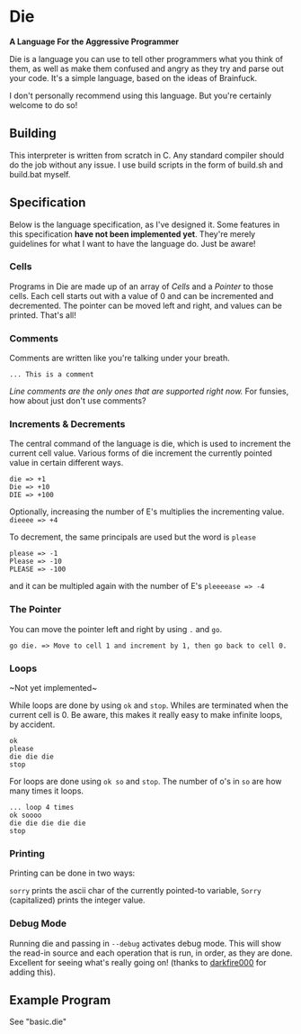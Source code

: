 # Die #
__A Language For the Aggressive Programmer__

Die is a language you can use to tell other programmers what you think of them, as well
as make them confused and angry as they try and parse out your code.
It's a simple language, based on the ideas of Brainfuck.

I don't personally recommend using this language. But you're certainly welcome to do so!

## Building ##

This interpreter is written from scratch in C. Any standard compiler should do the job without
any issue. I use build scripts in the form of build.sh and build.bat myself.

## Specification ##

Below is the language specification, as I've designed it. Some features in this specification __have not been implemented yet__. They're merely guidelines for what I want to have the language do. Just be aware!

### Cells ###
Programs in Die are made up of an array of _Cells_ and a _Pointer_ to those cells. Each cell starts out with a value of 0 and can be incremented and decremented. The pointer can be moved left and right, and values can be printed. That's all!

### Comments ###
Comments are written like you're talking under your breath.

`... This is a comment`

_Line comments are the only ones that are supported right now._
For funsies, how about just don't use comments?

### Increments & Decrements ###

The central command of the language is die, which is used to increment the current cell value. Various forms of die increment the currently pointed value in certain different ways.

```
die => +1
Die => +10
DIE => +100
```

Optionally, increasing the number of E's multiplies the incrementing value.
`dieeee => +4`

To decrement, the same principals are used but the word is `please`

```
please => -1
Please => -10
PLEASE => -100
```
and it can be multipled again with the number of E's
`pleeeease => -4`

### The Pointer ###
You can move the pointer left and right by using `.` and `go`.

```
go die. => Move to cell 1 and increment by 1, then go back to cell 0.
```

### Loops ###

~Not yet implemented~

While loops are done by using `ok` and `stop`. Whiles are terminated when the current cell is 0. Be aware, this makes it really easy to make infinite loops, by accident.

```
ok
please
die die die
stop
```

For loops are done using `ok so` and `stop`. The number of o's in `so` are how many times it loops.

```
... loop 4 times
ok soooo
die die die die die
stop
```

### Printing ###
Printing can be done in two ways:

`sorry` prints the ascii char of the currently pointed-to variable,
`Sorry` (capitalized) prints the integer value.

### Debug Mode ###
Running die and passing in `--debug` activates debug mode. This will show the read-in source and each operation that is run, in order, as they are done. Excellent for seeing what's really going on! (thanks to [darkfire000](https://github.com/darkfire000) for adding this).

## Example Program ##
See "basic.die"
